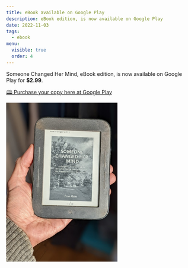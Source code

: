 ```yaml
---
title: eBook available on Google Play
description: eBook edition, is now available on Google Play
date: 2022-11-03
tags:
  - ebook
menu:
  visible: true
  order: 4
---
```


Someone Changed Her Mind, eBook edition, is now available on Google Play for **$2.99**. 

<a  class="btn btn-outline-primary" href="https://www.google.com/books/edition/Someone_Changed_Her_Mind/L8F8EAAAQBAJ?hl=en&gbpv=0" role="button">🕮 Purchase your copy here at Google Play</a>

<img src="/img/eBookInHand.png" width="300px">